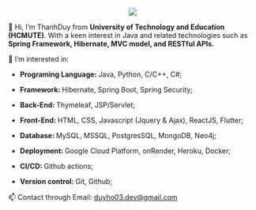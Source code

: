 <p align="center">
  <a href="https://skillicons.dev">    
    <img src="https://skillicons.dev/icons?i=js,html,css,react,python,cpp,java,spring,hibernate,git,github,mysql,mongodb,firebase,googlecloud"/>    
  </a>  
</p>
👋 Hi, I’m ThanhDuy from <b>University of Technology and Education (HCMUTE)</b>. With a keen interest in Java and related technologies such as <b> Spring Framework, Hibernate, MVC model, and RESTful APIs.</b> 


👀 I’m interested in:
   
   - <b>Programing Language: </b> Java, Python, C/C++, C#;

   - <b>Framework:  </b> Hibernate, Spring Boot, Spring Security;

   - <b>Back-End:  </b> Thymeleaf, JSP/Servlet;

   - <b>Front-End:  </b>HTML, CSS, Javascript (Jquery & Ajax), ReactJS, Flutter;

   - <b>Database:  </b>MySQL, MSSQL, PostgresSQL, MongoDB, Neo4j;

   - <b>Deployment:  </b>Google Cloud Platform, onRender, Heroku, Docker;

   - <b>CI/CD: </b> Github actions; 
 
   - <b>Version control:  </b>Git, Github;

📫 Contact through Email: duyho03.dev@gmail.com



